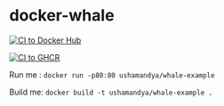 # docker-whale
[![CI to Docker Hub](https://github.com/mercadoalex/SimpleWhaleDem/actions/workflows/main.yml/badge.svg)](https://github.com/mercadoalex/SimpleWhaleDem/actions/workflows/main.yml)

[![CI to GHCR](https://github.com/mercadoalex/SimpleWhaleDem/actions/workflows/github_registry.yml/badge.svg?branch=master)](https://github.com/mercadoalex/SimpleWhaleDem/actions/workflows/github_registry.yml)

Run me : `docker run -p80:80 ushamandya/whale-example`

Build me: `docker build -t ushamandya/whale-example .`
